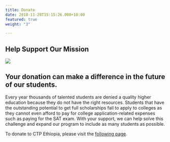 ```yaml
---
title: Donate
date: 2018-11-28T15:15:26.000+10:00
featured: true
weight: "3"

---
```


## Help Support Our Mission  
  
![](/uploads/arm-map.jpeg)

## Your donation can make a difference in the future of our students.

Every year thousands of talented students are denied a quality higher education because they do not have the right resources. Students that have the outstanding potential to get full scholarships fail to apply to colleges as they cannot even afford to pay for college application-related expenses such as paying for the SAT exam. With your support, we can help solve this challenge and expand our program to include as many students as possible.

To donate to CTP Ethiopia, please visit the [following page](https://pod.ctpethiopia.org/pages/donate "Donate").
